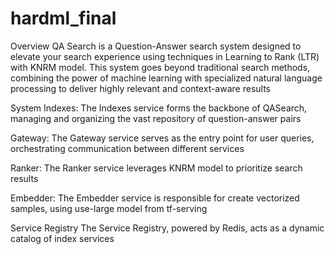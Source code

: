 # hardml_final


Overview
QA Search is a Question-Answer search system designed to elevate your search experience using techniques in Learning to Rank (LTR) with KNRM model. This system goes beyond traditional search methods, combining the power of machine learning with specialized natural language processing to deliver highly relevant and context-aware results

System
Indexes: The Indexes service forms the backbone of QASearch, managing and organizing the vast repository of question-answer pairs

Gateway: The Gateway service serves as the entry point for user queries, orchestrating communication between different services

Ranker: The Ranker service leverages KNRM model to prioritize search results

Embedder: The Embedder service is responsible for create vectorized samples, using use-large model from tf-serving

Service Registry The Service Registry, powered by Redis, acts as a dynamic catalog of index services

